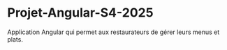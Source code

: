 # Projet-Angular-S4-2025
Application Angular qui permet aux restaurateurs de gérer leurs menus et plats.
